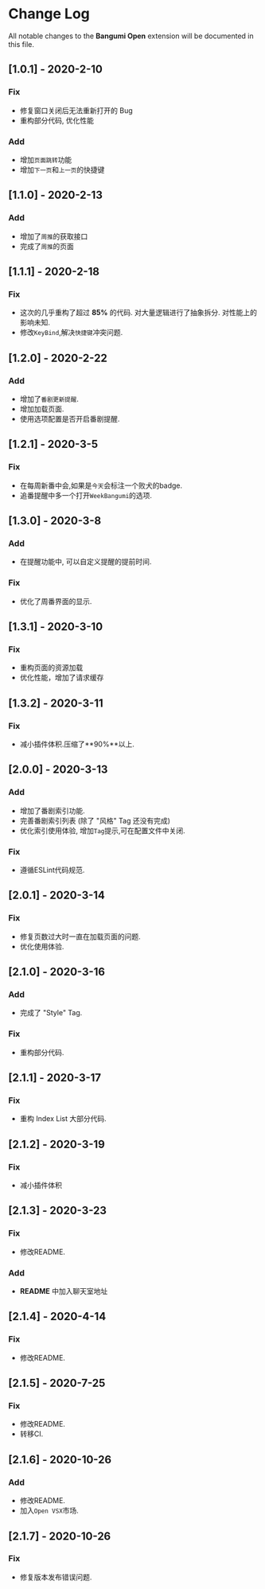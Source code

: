 # Change Log

All notable changes to the **Bangumi Open** extension will be documented in this file.

## [1.0.1] - 2020-2-10

### Fix

- 修复窗口关闭后无法重新打开的 Bug
- 重构部分代码, 优化性能

### Add

- 增加`页面跳转`功能
- 增加`下一页`和`上一页`的快捷键

## [1.1.0] - 2020-2-13

### Add

- 增加了`周推`的获取接口
- 完成了`周推`的页面

## [1.1.1] - 2020-2-18

### Fix

- 这次的几乎重构了超过 **85%** 的代码. 对大量逻辑进行了抽象拆分. 对性能上的影响未知.
- 修改`KeyBind`,解决`快捷键`冲突问题.

## [1.2.0] - 2020-2-22

### Add

- 增加了`番剧更新提醒`.
- 增加加载页面.
- 使用选项配置是否开启番剧提醒.

## [1.2.1] - 2020-3-5

### Fix

- 在每周新番中会,如果是`今天`会标注一个败犬的badge.
- 追番提醒中多一个打开`WeekBangumi`的选项.

## [1.3.0] - 2020-3-8

### Add

- 在提醒功能中, 可以自定义提醒的提前时间.

### Fix

- 优化了周番界面的显示.

## [1.3.1] - 2020-3-10

### Fix

- 重构页面的资源加载
- 优化性能，增加了请求缓存

## [1.3.2] - 2020-3-11

### Fix

- 减小插件体积.压缩了**90%**以上.

## [2.0.0] - 2020-3-13

### Add 

- 增加了番剧索引功能.
- 完善番剧索引列表 (除了 "风格" Tag 还没有完成)
- 优化索引使用体验, 增加`Tag`提示,可在配置文件中关闭.

### Fix 

- 遵循ESLint代码规范.


## [2.0.1] - 2020-3-14

### Fix

- 修复页数过大时一直在加载页面的问题.
- 优化使用体验.

## [2.1.0] - 2020-3-16

### Add

- 完成了 "Style" Tag.

### Fix

- 重构部分代码.

## [2.1.1] - 2020-3-17

### Fix

- 重构 Index List 大部分代码.

## [2.1.2] - 2020-3-19

### Fix

- 减小插件体积

## [2.1.3] - 2020-3-23

### Fix

- 修改README.

### Add

- **README** 中加入聊天室地址

## [2.1.4] - 2020-4-14

### Fix

- 修改README.

## [2.1.5] - 2020-7-25

### Fix

- 修改README.
- 转移CI.

## [2.1.6] - 2020-10-26

### Add

- 修改README.
- 加入`Open VSX`市场.

## [2.1.7] - 2020-10-26

### Fix

- 修复版本发布错误问题.
